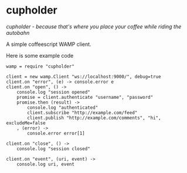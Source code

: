 cupholder
=========

*cupholder - because that's where you place your coffee while riding the autobahn*

A simple coffeescript WAMP client.

Here is some example code
    
    wamp = require "cupholder"

    client = new wamp.Client "ws://localhost:9000/", debug=true
    client.on "error", (e) -> console.error e
    client.on "open", () ->
        console.log "session opened"
        promise = client.authenticate "username", "password"
        promise.then (result) ->
            console.log "authenticated"
            client.subscribe "http://example.com/feed"
            client.publish "http://example.com/comments", "hi", excludeMe=false
        , (error) ->
            console.error error[1]

    client.on "close", () ->
        console.log "session closed"

    client.on "event", (uri, event) ->
        console.log uri, event

